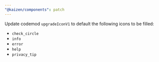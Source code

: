 ```yaml
---
"@kaizen/components": patch
---
```


Update codemod `upgradeIconV1` to default the following icons to be filled:
- `check_circle`
- `info`
- `error`
- `help`
- `privacy_tip`
